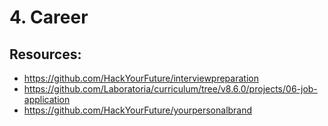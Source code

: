 # 4. Career


## Resources:
- https://github.com/HackYourFuture/interviewpreparation
- https://github.com/Laboratoria/curriculum/tree/v8.6.0/projects/06-job-application
- https://github.com/HackYourFuture/yourpersonalbrand

